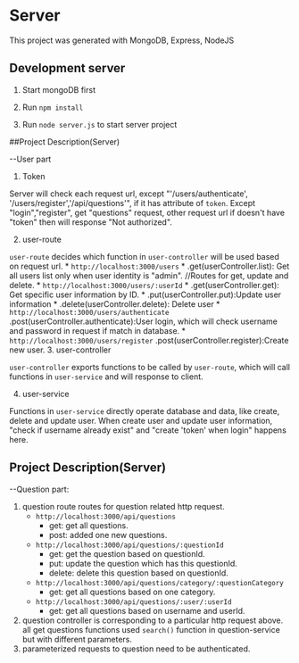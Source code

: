 # Server

This project was generated with MongoDB, Express, NodeJS

## Development server
1. Start mongoDB first

2. Run `npm install`

3. Run `node server.js` to start server project



##Project Description(Server)

--User part

1. Token

Server will check each request url, except "'/users/authenticate', '/users/register','/api/questions'", if it has attribute of `token`. Except "login","register", get "questions" request, other request url if doesn't have "token" then will response "Not authorized".

2. user-route

`user-route` decides which function in `user-controller` will be used based on request url.
    * `http://localhost:3000/users`
        * .get(userController.list): Get all users list only when user identity is "admin".
    //Routes for get, update and delete.
    * `http://localhost:3000/users/:userId`
        * .get(userController.get): Get specific user information by ID.
        * .put(userController.put):Update user information
        * .delete(userController.delete): Delete user
    * `http://localhost:3000/users/authenticate`
        .post(userController.authenticate):User login, which will check username and password in request if match in database.
    * `http://localhost:3000/users/register`
        .post(userController.register):Create new user.
3. user-controller

`user-controller` exports functions to be called by `user-route`, which will call functions in `user-service` and will response to client.

4. user-service

Functions in `user-service` directly operate database and data, like create, delete and update user. When create user and update user information, "check if username already exist" and "create 'token' when login" happens here.

## Project Description(Server)

--Question part:
1. question route routes for question related http request.
    * `http://localhost:3000/api/questions`
        * get: get all questions.
        * post: added one new questions.
    * `http://localhost:3000/api/questions/:questionId`
        * get: get the question based on questionId.
        * put: update the question which has this questionId.
        * delete: delete this question based on questionId.
    * `http://localhost:3000/api/questions/category/:questionCategory`
        * get: get all questions based on one category.
    * `http://localhost:3000/api/questions/:user/:userId`
        * get: get all questions based on username and userId.
2. question controller is corresponding to a particular http request above. all get questions functions used `search()` function in question-service but with different parameters.
3. parameterized requests to question need to be authenticated.
